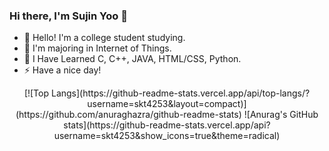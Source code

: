 ### Hi there, I'm Sujin Yoo 👋

- 💬 Hello! I'm a college student studying.
- 🌱 I'm majoring in Internet of Things.
- 🤔 I Have Learned C, C++, JAVA, HTML/CSS, Python.
- ⚡ Have a nice day!
<div align=center>
  [![Top Langs](https://github-readme-stats.vercel.app/api/top-langs/?username=skt4253&layout=compact)](https://github.com/anuraghazra/github-readme-stats)
![Anurag's GitHub stats](https://github-readme-stats.vercel.app/api?username=skt4253&show_icons=true&theme=radical)
  </div>
